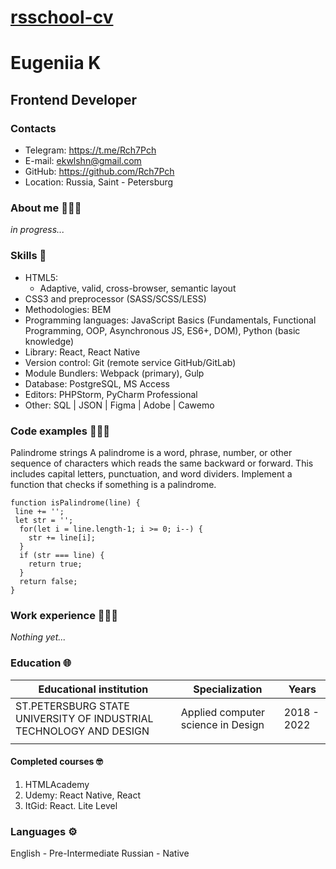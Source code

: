 # [rsschool-cv](https://Rch7Pch.github.io/rsschool-cv/)
# Eugeniia K
## Frontend Developer

### Contacts
* Telegram: https://t.me/Rch7Pch
* E-mail: ekwlshn@gmail.com
* GitHub: https://github.com/Rch7Pch
* Location: Russia, Saint - Petersburg

### About me 👩🏻‍💼
_in progress..._

### Skills 🦾
* HTML5:
  * Adaptive, valid, cross-browser, semantic layout
* CSS3 and preprocessor (SASS/SCSS/LESS)
* Methodologies: BEM
* Programming languages: JavaScript Basics (Fundamentals, Functional Programming, OOP, Asynchronous JS, ES6+, DOM), Python (basic knowledge)
* Library: React, React Native
* Version control: Git (remote service GitHub/GitLab)
* Module Bundlers: Webpack (primary), Gulp
* Database: PostgreSQL, MS Access
* Editors: PHPStorm, PyCharm Professional
* Other: SQL | JSON | Figma | Adobe | Cawemo

### Code examples 💁🏻‍♀️
Palindrome strings
A palindrome is a word, phrase, number, or other sequence of characters which reads the same backward or forward. This includes capital letters, punctuation, and word dividers.
Implement a function that checks if something is a palindrome.
```
function isPalindrome(line) {
 line += ''; 
 let str = ''; 
  for(let i = line.length-1; i >= 0; i--) {
    str += line[i];
  }
  if (str === line) {
    return true;
  }
  return false;  
}
```

### Work experience 👩🏻‍💻
*Nothing yet...*

### Education 🌐
| Educational institution  | Specialization  | Years  |   
|---|---|---|
| ST.PETERSBURG STATE UNIVERSITY OF INDUSTRIAL TECHNOLOGY AND DESIGN  | Applied computer science in Design  | 2018 - 2022  |
|   |   |   | 

#### Completed courses 🤓
1. HTMLAcademy
2. Udemy: React Native, React
3. ItGid: React. Lite Level


### Languages ⚙️
English - Pre-Intermediate
Russian - Native
